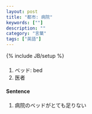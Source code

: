 ```yaml
---
layout: post
title: "都市: 病院"
keywords: [""]
description: ""
category: "言葉"
tags: ["英語"]
---
```

{% include JB/setup %}

####
1. ベッド: bed
2. 医者



#### Sentence
1. 病院のベッドがとても足りない
